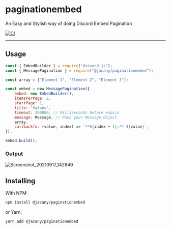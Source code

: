 # paginationembed

An Easy and Stylish way of doing Discord Embed Pagination

[![CI](https://github.com/jacany/paginationembed/actions/workflows/ci.yml/badge.svg)](https://github.com/jacany/paginationembed/actions/workflows/ci.yml)

---

## Usage

```js
const { EmbedBuilder } = require("discord.js");
const { MessagePagination } = require("@jacany/paginationembed");

const array = ["Element 1", "Element 2", "Element 3"];

const embed = new MessagePagination({
	embed: new EmbedBuilder(),
	itemsPerPage: 2,
	startPage: 1,
	title: "Values",
	timeout: 300000, // Milliseconds before expiry
	message: Message, // Pass your Message Object
	array,
	callbackfn: (value, index) => `**${index + 1}.** ${value}`,
});

embed.build();
```

### Output

![Screenshot_20210917_142849](https://user-images.githubusercontent.com/30955604/133836832-501a6380-683f-4731-91a4-04c57a8f68d9.png)

## Installing

With NPM:

```sh
npm install @jacany/paginationembed
```

or Yarn:

```sh
yarn add @jacany/paginationembed
```
